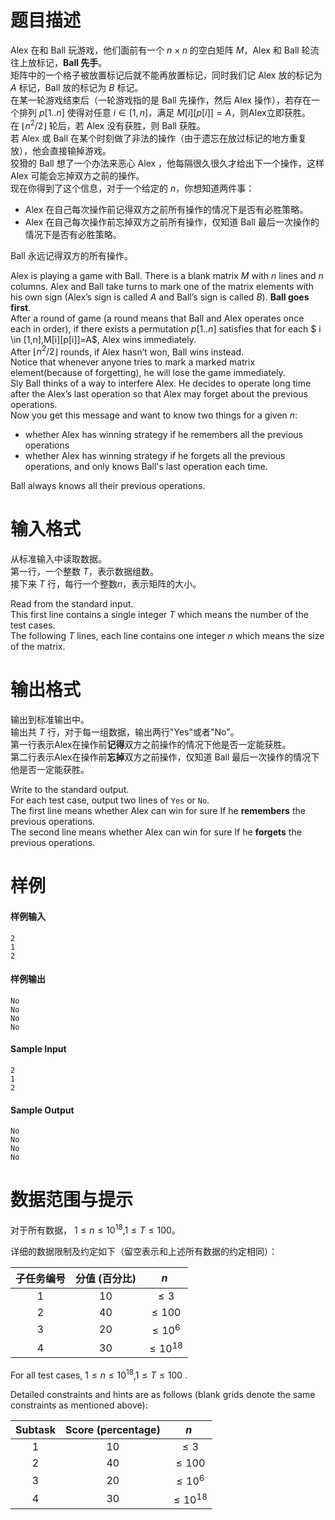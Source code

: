 
# 题目描述

Alex 在和 Ball 玩游戏，他们面前有一个 $n \times n$ 的空白矩阵 $M$，Alex 和 Ball 轮流往上放标记，**Ball 先手**。  
矩阵中的一个格子被放置标记后就不能再放置标记，同时我们记 Alex 放的标记为 $A$ 标记，Ball 放的标记为 $B$ 标记。  
在某一轮游戏结束后（一轮游戏指的是 Ball 先操作，然后 Alex 操作），若存在一个排列 $p[1..n]$ 使得对任意 $i \in [1,n]$，满足 $M[i][p[i]]=A$，则Alex立即获胜。  
在 $\lfloor n^2 /2 \rfloor$ 轮后，若 Alex 没有获胜，则 Ball 获胜。  
若 Alex 或 Ball 在某个时刻做了非法的操作（由于遗忘在放过标记的地方重复放），他会直接输掉游戏。  
狡猾的 Ball 想了一个办法来恶心 Alex ，他每隔很久很久才给出下一个操作，这样 Alex 可能会忘掉双方之前的操作。  
现在你得到了这个信息，对于一个给定的 $n$，你想知道两件事：

* Alex 在自己每次操作前记得双方之前所有操作的情况下是否有必胜策略。
* Alex 在自己每次操作前忘掉双方之前所有操作，仅知道 Ball 最后一次操作的情况下是否有必胜策略。

Ball 永远记得双方的所有操作。

<div class="lang-divider"> </div>

Alex is playing a game with Ball. There is a blank matrix $M$ with $n$ lines and $n$ columns. Alex and Ball take turns to mark one of the matrix elements with his own sign (Alex’s sign is called $A$ and Ball’s sign is called $B$). **Ball goes first**.  
After a round of game (a round means that Ball and Alex operates once each in order), if there exists a permutation $p[1..n]$ satisfies that for each $ i \in [1,n]$,$M[i][p[i]]=A$, Alex wins immediately.  
After $\lfloor n^2 /2 \rfloor$ rounds, if Alex hasn’t won, Ball wins instead.  
Notice that whenever anyone tries to mark a marked matrix element(because of forgetting), he will lose the game immediately.  
Sly Ball thinks of a way to interfere Alex. He decides to operate long time after the Alex’s last operation so that Alex may forget about the previous operations.  
Now you get this message and want to know two things for a given $n$: 

* whether Alex has winning strategy if he remembers all the previous operations
* whether Alex has winning strategy if he forgets all the previous operations, and only knows Ball's last operation each time.  

Ball always knows all their previous operations.

# 输入格式

从标准输入中读取数据。  
第一行，一个整数 $T$，表示数据组数。  
接下来 $T$ 行，每行一个整数$n$，表示矩阵的大小。  

<div class="lang-divider"> </div>

Read from the standard input.   
This first line contains a single integer $T$ which means the number of the test cases.   
The following $T$ lines, each line contains one integer $n$ which means the size of the matrix.   

# 输出格式

输出到标准输出中。   
输出共 $T$ 行，对于每一组数据，输出两行"Yes"或者"No"。   
第一行表示Alex在操作前**记得**双方之前操作的情况下他是否一定能获胜。   
第二行表示Alex在操作前**忘掉**双方之前操作，仅知道 Ball 最后一次操作的情况下他是否一定能获胜。   

<div class="lang-divider"> </div>

Write to the standard output.  
For each test case, output two lines of `Yes` or `No`.   
The first line means whether Alex can win for sure If he **remembers** the previous operations.  
The second line means whether Alex can win for sure If he **forgets** the previous operations.  


# 样例

#### 样例输入  
```plain
2
1
2
```

#### 样例输出  
```plain
No
No
No
No
```

<div class="lang-divider"> </div>

#### Sample Input  
```plain
2
1
2
```

#### Sample Output  
```plain
No
No
No
No
```

# 数据范围与提示

对于所有数据， $1\leq n \leq 10^{18}$,$1 \leq T \leq 100$。

详细的数据限制及约定如下（留空表示和上述所有数据的约定相同）：  

|	子任务编号	|	分值	(百分比) |	$n$			         	|
|:----------------------:|:----------------:|:------------------------------------:|
|	$1$			|	10		|	$\leq 3$			        |
|	$2$			|	40		|	$\leq 100$			|
|	$3$			|	20		|	$\leq 10^6$			|
|	$4$			|	30		|	$\leq 10^{18}$		|

<div class="lang-divider"> </div>

For all test cases,  $1\leq n \leq 10^{18}$,$1 \leq T \leq 100$ .

Detailed constraints and hints are as follows (blank grids denote the same constraints as mentioned above):    

|	Subtask	|	Score (percentage)	|	$n$			         	|
|:----------------------:|:----------------:|:------------------------------------:|
|	$1$			|	10		|	$\leq 3$			        |
|	$2$			|	40		|	$\leq 100$			|
|	$3$			|	20		|	$\leq 10^6$			|
|	$4$			|	30		|	$\leq 10^{18}$		|

